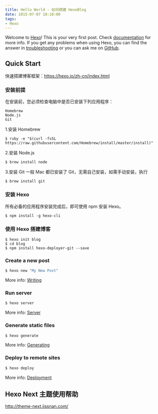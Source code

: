 ```yaml
---
title: Hello World - 如何搭建 HexoBlog
date: 2015-07-07 18:10:00
tags: 
- Hexo
---
```


Welcome to [Hexo](https://hexo.io/)! This is your very first post. Check [documentation](https://hexo.io/docs/) for more info. If you get any problems when using Hexo, you can find the answer in [troubleshooting](https://hexo.io/docs/troubleshooting.html) or you can ask me on [GitHub](https://github.com/hexojs/hexo/issues).

<!--more-->

## Quick Start

快速搭建博客框架：https://hexo.io/zh-cn/index.html

### 安装前提

在安装前，您必须检查电脑中是否已安装下列应用程序：

    Homebrew
    Node.js
    Git

1.安装 Homebrew

```
$ ruby -e "$(curl -fsSL https://raw.githubusercontent.com/Homebrew/install/master/install)"
```

2.安装 Node.js

```
$ brew install node
```

3.安装 Git
一般 Mac 都已安装了 Git，无需自己安装，如需手动安装，执行

```
$ brew install git
```

### 安装 Hexo

所有必备的应用程序安装完成后，即可使用 npm 安装 Hexo。

```
$ npm install -g hexo-cli
```

### 使用 Hexo 搭建博客

```
$ hexo init blog
$ cd blog
$ npm install hexo-deployer-git --save
```

### Create a new post

``` bash
$ hexo new "My New Post"
```

More info: [Writing](https://hexo.io/docs/writing.html)

### Run server

``` bash
$ hexo server
```

More info: [Server](https://hexo.io/docs/server.html)

### Generate static files

``` bash
$ hexo generate
```

More info: [Generating](https://hexo.io/docs/generating.html)

### Deploy to remote sites

``` bash
$ hexo deploy
```

More info: [Deployment](https://hexo.io/docs/deployment.html)

## Hexo Next 主题使用帮助 

http://theme-next.iissnan.com/


